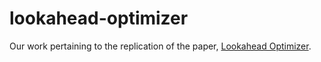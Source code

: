 # lookahead-optimizer
Our work pertaining to the replication of the paper, [Lookahead Optimizer](https://arxiv.org/abs/1907.08610).
